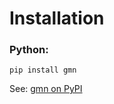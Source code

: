 # Installation

### Python:
```
pip install gmn
```

See: [gmn on PyPI](https://pypi.org/project/gmn/)

